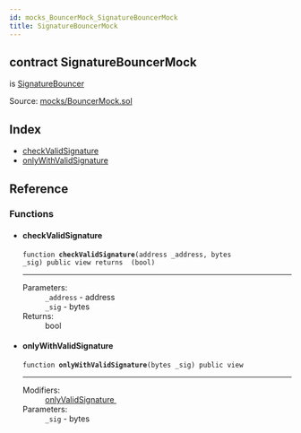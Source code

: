 ```yaml
---
id: mocks_BouncerMock_SignatureBouncerMock
title: SignatureBouncerMock
---
```


<div class="contract-doc"><div class="contract"><h2 class="contract-header"><span class="contract-kind">contract</span> SignatureBouncerMock</h2><p class="base-contracts"><span>is</span> <a href="access_SignatureBouncer.html">SignatureBouncer</a></p><div class="source">Source: <a href="https://github.com/OpenZeppelin/zeppelin-solidity/blob/v1.10.0/contracts/mocks/BouncerMock.sol" target="_blank">mocks/BouncerMock.sol</a></div></div><div class="index"><h2>Index</h2><ul><li><a href="mocks_BouncerMock_SignatureBouncerMock.html#checkValidSignature">checkValidSignature</a></li><li><a href="mocks_BouncerMock_SignatureBouncerMock.html#onlyWithValidSignature">onlyWithValidSignature</a></li></ul></div><div class="reference"><h2>Reference</h2><div class="functions"><h3>Functions</h3><ul><li><div class="item function"><span id="checkValidSignature" class="anchor-marker"></span><h4 class="name">checkValidSignature</h4><div class="body"><code class="signature">function <strong>checkValidSignature</strong><span>(address _address, bytes _sig) </span><span>public </span><span>view </span><span>returns  (bool) </span></code><hr/><dl><dt><span class="label-parameters">Parameters:</span></dt><dd><div><code>_address</code> - address</div><div><code>_sig</code> - bytes</div></dd><dt><span class="label-return">Returns:</span></dt><dd>bool</dd></dl></div></div></li><li><div class="item function"><span id="onlyWithValidSignature" class="anchor-marker"></span><h4 class="name">onlyWithValidSignature</h4><div class="body"><code class="signature">function <strong>onlyWithValidSignature</strong><span>(bytes _sig) </span><span>public </span><span>view </span></code><hr/><dl><dt><span class="label-modifiers">Modifiers:</span></dt><dd><a href="access_SignatureBouncer.html#onlyValidSignature">onlyValidSignature </a></dd><dt><span class="label-parameters">Parameters:</span></dt><dd><div><code>_sig</code> - bytes</div></dd></dl></div></div></li></ul></div></div></div>
